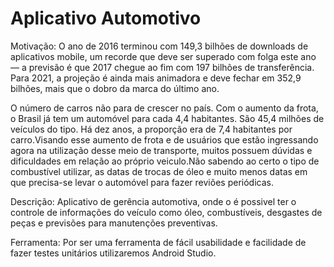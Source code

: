 # Aplicativo Automotivo

Motivação: O ano de 2016 terminou com 149,3 bilhões de downloads de aplicativos mobile, um recorde que deve ser superado com folga este ano — a previsão é que 2017 chegue ao fim com 197 bilhões de transferência. Para 2021, a projeção é ainda mais animadora e deve fechar em 352,9 bilhões, mais que o dobro da marca do último ano.

O número de carros não para de crescer no país. Com o aumento da frota, o Brasil já tem um automóvel para cada 4,4 habitantes. São 45,4 milhões de veículos do tipo. Há dez anos, a proporção era de 7,4 habitantes por carro.Visando esse aumento de frota e de usuários que estão ingressando agora na utilização desse meio de transporte, muitos possuem dúvidas e dificuldades em relação ao próprio veiculo.Não sabendo ao certo o tipo de combustível utilizar, as datas de trocas de óleo e muito menos datas em que precisa-se levar o automóvel para fazer reviões periódicas.

Descrição: Aplicativo de gerência automotiva, onde o é possivel ter o controle de informações do veículo como óleo, combustíveis, desgastes de peças e previsões para manutenções preventivas.

Ferramenta: Por ser uma ferramenta de fácil usabilidade e facilidade de fazer testes unitários utilizaremos Android Studio.

